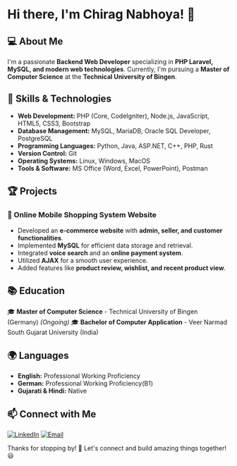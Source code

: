 # Hi there, I'm Chirag Nabhoya! 👋

## 💻 About Me
I'm a passionate **Backend Web Developer** specializing in **PHP Laravel, MySQL, and modern web technologies**. Currently, I'm pursuing a **Master of Computer Science** at the **Technical University of Bingen**.

## 🚀 Skills & Technologies
- **Web Development:** PHP (Core, CodeIgniter), Node.js, JavaScript, HTML5, CSS3, Bootstrap
- **Database Management:** MySQL, MariaDB, Oracle SQL Developer, PostgreSQL
- **Programming Languages:** Python, Java, ASP.NET, C++, PHP, Rust
- **Version Control:** Git
- **Operating Systems:** Linux, Windows, MacOS
- **Tools & Software:** MS Office (Word, Excel, PowerPoint), Postman

## 🏆 Projects
### 🔹 Online Mobile Shopping System Website
- Developed an **e-commerce website** with **admin, seller, and customer functionalities**.
- Implemented **MySQL** for efficient data storage and retrieval.
- Integrated **voice search** and an **online payment system**.
- Utilized **AJAX** for a smooth user experience.
- Added features like **product review, wishlist, and recent product view**.

## 📚 Education
🎓 **Master of Computer Science** - Technical University of Bingen (Germany) *(Ongoing)*
🎓 **Bachelor of Computer Application** - Veer Narmad South Gujarat University (India)

## 🌍 Languages
- **English:** Professional Working Proficiency
- **German:** Professional Working Proficiency(B1)
- **Gujarati & Hindi:** Native

## 📫 Connect with Me
[![LinkedIn](https://img.shields.io/badge/LinkedIn-Profile-blue)](https://www.linkedin.com/in/chirag-nabhoya)
[![Email](https://img.shields.io/badge/Email-chiragnabhoya2506@gmail.com-red)](mailto:chiragnabhoya2506@gmail.com)

Thanks for stopping by! 🚀 Let's connect and build amazing things together! 😃
